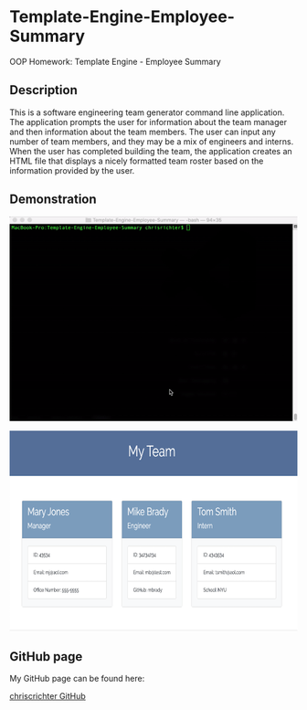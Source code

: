 # Template-Engine-Employee-Summary
OOP Homework: Template Engine - Employee Summary

## Description

This is a software engineering team generator command line application. The application prompts the user for information about the team manager and then information about the team members. The user can input any number of team members, and they may be a mix of engineers and interns. When the user has completed building the team, the application creates an HTML file that displays a nicely formatted team roster based on the information provided by the user. 

## Demonstration

![Demo](https://raw.githubusercontent.com/chriscrichter/Template-Engine-Employee-Summary/master/assets/TeamSummary.gif)

<img src="assets/TeamSummaryHTML.png" width="600" height="350">

## GitHub page

My GitHub page can be found here:

[chriscrichter GitHub](https://github.com/chriscrichter)
